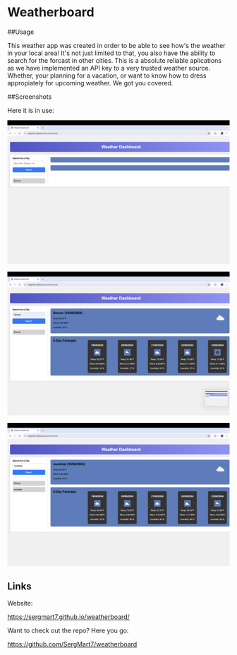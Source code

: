 # Weatherboard

##Usage

This weather app was created in order to be able to see how's the weather in your local area! It's not just limited to that, you also have the ability to search for the forcast in other cities.
This is a absolute reliable aplications as we have implemented an API key to a very trusted weather source. Whether, your planning for a vacation, or want to know how to dress appropiately for upcoming weather. We got you covered.

##Screenshots

Here it is in use:

![page upon loading](./images/ss1.png)

![after one input](./images/ss2.png)

![after two inputs](./images/ss3.png)

## Links

Website:

https://sergmart7.github.io/weatherboard/

Want to check out the repo? Here you go:

https://github.com/SergMart7/weatherboard
